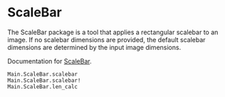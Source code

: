 # ScaleBar
The ScaleBar package is a tool that applies a rectangular scalebar to an image. If no scalebar dimensions are provided, the default scalebar dimensions are determined by the input image dimensions. 

Documentation for [ScaleBar](https://github.com/LidkeLab/ScaleBar.jl).

```@docs
Main.ScaleBar.scalebar
Main.ScaleBar.scalebar!
Main.ScaleBar.len_calc
```





